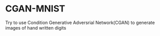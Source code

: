 # CGAN-MNIST
Try to use Condition Generative Adversrial Network(CGAN) to generate images of hand written digits
